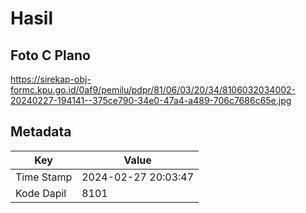 # Hasil

## Foto C Plano

https://sirekap-obj-formc.kpu.go.id/0af9/pemilu/pdpr/81/06/03/20/34/8106032034002-20240227-194141--375ce790-34e0-47a4-a489-706c7686c65e.jpg


## Metadata

| Key        | Value               |
| ---------- | ------------------- |
| Time Stamp | 2024-02-27 20:03:47 |
| Kode Dapil | 8101                |



